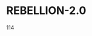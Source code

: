 # REBELLION-2.0                                                                                                          

114
